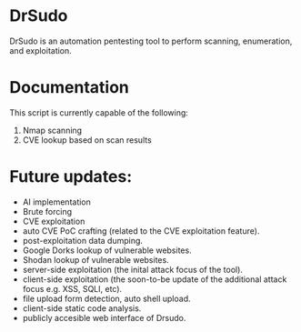 # DrSudo
DrSudo is an automation pentesting tool to perform scanning, enumeration, and exploitation.



# Documentation

This script is currently capable of the following:

1. Nmap scanning
2. CVE lookup based on scan results


# Future updates:
- AI implementation
- Brute forcing
- CVE exploitation
- auto CVE PoC crafting (related to the CVE exploitation feature).
- post-exploitation data dumping.
- Google Dorks lookup of vulnerable websites.
- Shodan lookup of vulnerable websites.
- server-side exploitation (the inital attack focus of the tool).
- client-side exploitation (the soon-to-be update of the additional attack focus e.g. XSS, SQLI, etc).
- file upload form detection, auto shell upload.
- client-side static code analysis.
- publicly accesible web interface of Drsudo.
